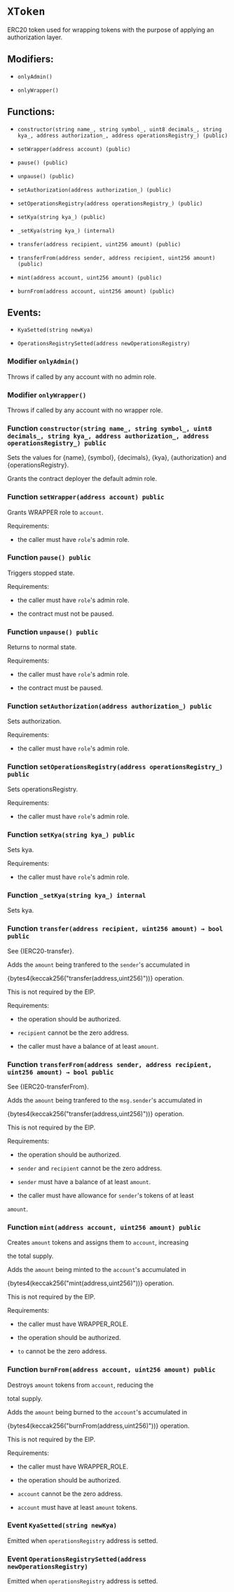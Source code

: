 # `XToken`

ERC20 token used for wrapping tokens with the purpose of applying an authorization layer.

## Modifiers:

- `onlyAdmin()`

- `onlyWrapper()`

## Functions:

- `constructor(string name_, string symbol_, uint8 decimals_, string kya_, address authorization_, address operationsRegistry_) (public)`

- `setWrapper(address account) (public)`

- `pause() (public)`

- `unpause() (public)`

- `setAuthorization(address authorization_) (public)`

- `setOperationsRegistry(address operationsRegistry_) (public)`

- `setKya(string kya_) (public)`

- `_setKya(string kya_) (internal)`

- `transfer(address recipient, uint256 amount) (public)`

- `transferFrom(address sender, address recipient, uint256 amount) (public)`

- `mint(address account, uint256 amount) (public)`

- `burnFrom(address account, uint256 amount) (public)`

## Events:

- `KyaSetted(string newKya)`

- `OperationsRegistrySetted(address newOperationsRegistry)`

### Modifier `onlyAdmin()`

Throws if called by any account with no admin role.

### Modifier `onlyWrapper()`

Throws if called by any account with no wrapper role.

### Function `constructor(string name_, string symbol_, uint8 decimals_, string kya_, address authorization_, address operationsRegistry_) public`

Sets the values for {name}, {symbol}, {decimals}, {kya}, {authorization} and {operationsRegistry}.

Grants the contract deployer the default admin role.

### Function `setWrapper(address account) public`

Grants WRAPPER role to `account`.

Requirements:

- the caller must have ``role``'s admin role.

### Function `pause() public`

Triggers stopped state.

Requirements:

- the caller must have ``role``'s admin role.

- the contract must not be paused.

### Function `unpause() public`

Returns to normal state.

Requirements:

- the caller must have ``role``'s admin role.

- the contract must be paused.

### Function `setAuthorization(address authorization_) public`

Sets authorization.

Requirements:

- the caller must have ``role``'s admin role.

### Function `setOperationsRegistry(address operationsRegistry_) public`

Sets operationsRegistry.

Requirements:

- the caller must have ``role``'s admin role.

### Function `setKya(string kya_) public`

Sets kya.

Requirements:

- the caller must have ``role``'s admin role.

### Function `_setKya(string kya_) internal`

Sets kya.

### Function `transfer(address recipient, uint256 amount) → bool public`

See {IERC20-transfer}.

Adds the `amount` being tranfered to the `sender`'s accumulated in

{bytes4(keccak256("transfer(address,uint256)"))} operation.

This is not required by the EIP.

Requirements:

- the operation should be authorized.

- `recipient` cannot be the zero address.

- the caller must have a balance of at least `amount`.

### Function `transferFrom(address sender, address recipient, uint256 amount) → bool public`

See {IERC20-transferFrom}.

Adds the `amount` being tranfered to the `msg.sender`'s accumulated in

{bytes4(keccak256("transfer(address,uint256)"))} operation.

This is not required by the EIP.

Requirements:

- the operation should be authorized.

- `sender` and `recipient` cannot be the zero address.

- `sender` must have a balance of at least `amount`.

- the caller must have allowance for ``sender``'s tokens of at least

`amount`.

### Function `mint(address account, uint256 amount) public`

Creates `amount` tokens and assigns them to `account`, increasing

the total supply.

Adds the `amount` being minted to the `account`'s accumulated in

{bytes4(keccak256("mint(address,uint256)"))} operation.

This is not required by the EIP.

Requirements:

- the caller must have WRAPPER_ROLE.

- the operation should be authorized.

- `to` cannot be the zero address.

### Function `burnFrom(address account, uint256 amount) public`

Destroys `amount` tokens from `account`, reducing the

total supply.

Adds the `amount` being burned to the `account`'s accumulated in

{bytes4(keccak256("burnFrom(address,uint256)"))} operation.

This is not required by the EIP.

Requirements:

- the caller must have WRAPPER_ROLE.

- the operation should be authorized.

- `account` cannot be the zero address.

- `account` must have at least `amount` tokens.

### Event `KyaSetted(string newKya)`

Emitted when `operationsRegistry` address is setted.

### Event `OperationsRegistrySetted(address newOperationsRegistry)`

Emitted when `operationsRegistry` address is setted.
